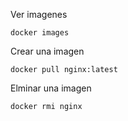 
Ver imagenes
```
docker images
```
Crear una imagen
```
docker pull nginx:latest
```


Elminar una imagen
```
docker rmi nginx
```